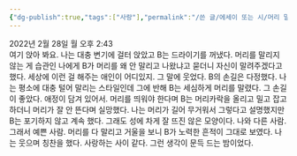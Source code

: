 ```yaml
---
{"dg-publish":true,"tags":["사랑"],"permalink":"/쓴 글/에세이 또는 시/머리 말려 주기/","dgPassFrontmatter":true,"noteIcon":""}
---
```


2022년 2월 28일 월 오후 2:43
<br/>
여기 앉아 봐요. 나는 대충 변기에 걸터 앉았고 B는 드라이기를 꺼냈다. 머리를 말리지 않는 게 습관인 나에게 B가 머리를 왜 안 말리고 나왔냐고 묻더니 자신이 말려주겠다고 했다. 세상에 이런 걸 해주는 애인이 어디있지. 그 말에 웃었다. B의 손길은 다정했다. 나는 평소에 대충 털어 말리는 스타일인데 그에 반해 B는 세심하게 머리를 말렸다. 그 손길이 좋았다. 애정이 담겨 있어서. 머리를 띄워야 한다며 B는 머리카락을 올리고 밀고 잡고 하더니 머리가 잘 안 뜬다며 실망했다. 나는 머리가 길어 무거워서 그렇다고 설명했지만 B는 포기하지 않고 계속 했다. 그래도 성에 차게 잘 뜨진 않은 모양이다. 나와 다른 사람. 그래서 예쁜 사람. 머리를 다 말리고 거울을 보니 B가 노력한 흔적이 그대로 보였다. 나는 웃으며 칭찬을 했다. 사랑하는 사이 같다. 그런 생각이 문득 드는 밤이었다.<br/>
